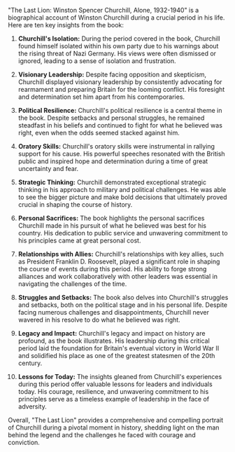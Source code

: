 "The Last Lion: Winston Spencer Churchill, Alone, 1932-1940" is a biographical account of Winston Churchill during a crucial period in his life. Here are ten key insights from the book:

1. **Churchill's Isolation:** During the period covered in the book, Churchill found himself isolated within his own party due to his warnings about the rising threat of Nazi Germany. His views were often dismissed or ignored, leading to a sense of isolation and frustration.

2. **Visionary Leadership:** Despite facing opposition and skepticism, Churchill displayed visionary leadership by consistently advocating for rearmament and preparing Britain for the looming conflict. His foresight and determination set him apart from his contemporaries.

3. **Political Resilience:** Churchill's political resilience is a central theme in the book. Despite setbacks and personal struggles, he remained steadfast in his beliefs and continued to fight for what he believed was right, even when the odds seemed stacked against him.

4. **Oratory Skills:** Churchill's oratory skills were instrumental in rallying support for his cause. His powerful speeches resonated with the British public and inspired hope and determination during a time of great uncertainty and fear.

5. **Strategic Thinking:** Churchill demonstrated exceptional strategic thinking in his approach to military and political challenges. He was able to see the bigger picture and make bold decisions that ultimately proved crucial in shaping the course of history.

6. **Personal Sacrifices:** The book highlights the personal sacrifices Churchill made in his pursuit of what he believed was best for his country. His dedication to public service and unwavering commitment to his principles came at great personal cost.

7. **Relationships with Allies:** Churchill's relationships with key allies, such as President Franklin D. Roosevelt, played a significant role in shaping the course of events during this period. His ability to forge strong alliances and work collaboratively with other leaders was essential in navigating the challenges of the time.

8. **Struggles and Setbacks:** The book also delves into Churchill's struggles and setbacks, both on the political stage and in his personal life. Despite facing numerous challenges and disappointments, Churchill never wavered in his resolve to do what he believed was right.

9. **Legacy and Impact:** Churchill's legacy and impact on history are profound, as the book illustrates. His leadership during this critical period laid the foundation for Britain's eventual victory in World War II and solidified his place as one of the greatest statesmen of the 20th century.

10. **Lessons for Today:** The insights gleaned from Churchill's experiences during this period offer valuable lessons for leaders and individuals today. His courage, resilience, and unwavering commitment to his principles serve as a timeless example of leadership in the face of adversity.

Overall, "The Last Lion" provides a comprehensive and compelling portrait of Churchill during a pivotal moment in history, shedding light on the man behind the legend and the challenges he faced with courage and conviction.